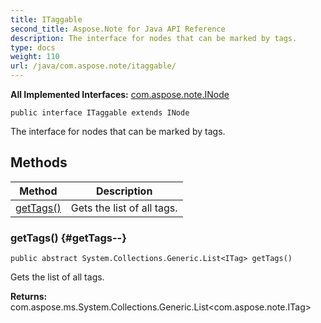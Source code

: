 ```yaml
---
title: ITaggable
second_title: Aspose.Note for Java API Reference
description: The interface for nodes that can be marked by tags.
type: docs
weight: 110
url: /java/com.aspose.note/itaggable/
---
```


**All Implemented Interfaces:**
[com.aspose.note.INode](../../com.aspose.note/inode)
```
public interface ITaggable extends INode
```

The interface for nodes that can be marked by tags.
## Methods

| Method | Description |
| --- | --- |
| [getTags()](#getTags--) | Gets the list of all tags. |
### getTags() {#getTags--}
```
public abstract System.Collections.Generic.List<ITag> getTags()
```


Gets the list of all tags.

**Returns:**
com.aspose.ms.System.Collections.Generic.List<com.aspose.note.ITag>
